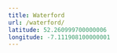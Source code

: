 ```yaml
---
title: Waterford
url: /waterford/
latitude: 52.260999700000006
longitude: -7.111908100000001
---
```


